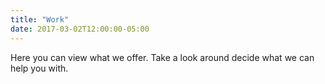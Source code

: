 ```yaml
---
title: "Work"
date: 2017-03-02T12:00:00-05:00
---
```

Here you can view what we offer. Take a look around decide what we can help you with. 
